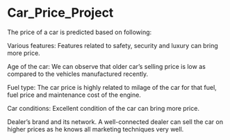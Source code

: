 # Car_Price_Project
The price of a car is predicted based on following:

Various features: Features related to safety, security and luxury can bring more price.

Age of the car: We can observe that older car’s selling price is low as compared to the vehicles manufactured recently.

Fuel type: The car price is highly related to milage of the car for that fuel, fuel price and maintenance cost of the engine.

Car conditions: Excellent condition of the car can bring more price.

Dealer’s brand and its network. A well-connected dealer can sell the car on higher prices as he knows all marketing techniques very well.
